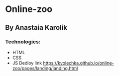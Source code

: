 # Online-zoo
## By Anastaia Karolik
### Technologies:
- HTML
- CSS
- JS
Dedloy link
https://kvolechka.github.io/online-zoo/pages/landing/landing.html
